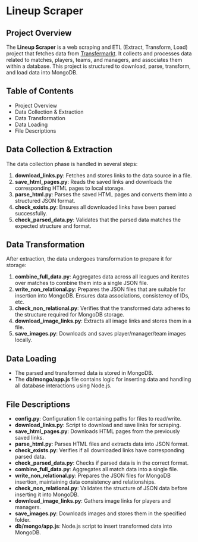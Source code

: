 # Lineup Scraper

## Project Overview

The **Lineup Scraper** is a web scraping and ETL (Extract, Transform, Load) project that fetches data from [Transfermarkt](https://www.transfermarkt.com/). It collects and processes data related to matches, players, teams, and managers, and associates them within a database. This project is structured to download, parse, transform, and load data into MongoDB.

## Table of Contents

- Project Overview
- Data Collection & Extraction
- Data Transformation
- Data Loading
- File Descriptions

## Data Collection & Extraction

The data collection phase is handled in several steps:

1. **download_links.py**: Fetches and stores links to the data source in a file.
2. **save_html_pages.py**: Reads the saved links and downloads the corresponding HTML pages to local storage.
3. **parse_html.py**: Parses the saved HTML pages and converts them into a structured JSON format.
4. **check_exists.py**: Ensures all downloaded links have been parsed successfully.
5. **check_parsed_data.py**: Validates that the parsed data matches the expected structure and format.

## Data Transformation

After extraction, the data undergoes transformation to prepare it for storage:

1. **combine_full_data.py**: Aggregates data across all leagues and iterates over matches to combine them into a single JSON file.
2. **write_non_relational.py**: Prepares the JSON files that are suitable for insertion into MongoDB. Ensures data associations, consistency of IDs, etc.
3. **check_non_relational.py**: Verifies that the transformed data adheres to the structure required for MongoDB storage.
4. **download_image_links.py**: Extracts all image links and stores them in a file.
5. **save_images.py**: Downloads and saves player/manager/team images locally.

## Data Loading

- The parsed and transformed data is stored in MongoDB.
- The **db/mongo/app.js** file contains logic for inserting data and handling all database interactions using Node.js.

## File Descriptions

- **config.py**: Configuration file containing paths for files to read/write.
- **download_links.py**: Script to download and save links for scraping.
- **save_html_pages.py**: Downloads HTML pages from the previously saved links.
- **parse_html.py**: Parses HTML files and extracts data into JSON format.
- **check_exists.py**: Verifies if all downloaded links have corresponding parsed data.
- **check_parsed_data.py**: Checks if parsed data is in the correct format.
- **combine_full_data.py**: Aggregates all match data into a single file.
- **write_non_relational.py**: Prepares the JSON files for MongoDB insertion, maintaining data consistency and relationships.
- **check_non_relational.py**: Validates the structure of JSON data before inserting it into MongoDB.
- **download_image_links.py**: Gathers image links for players and managers.
- **save_images.py**: Downloads images and stores them in the specified folder.
- **db/mongo/app.js**: Node.js script to insert transformed data into MongoDB.
